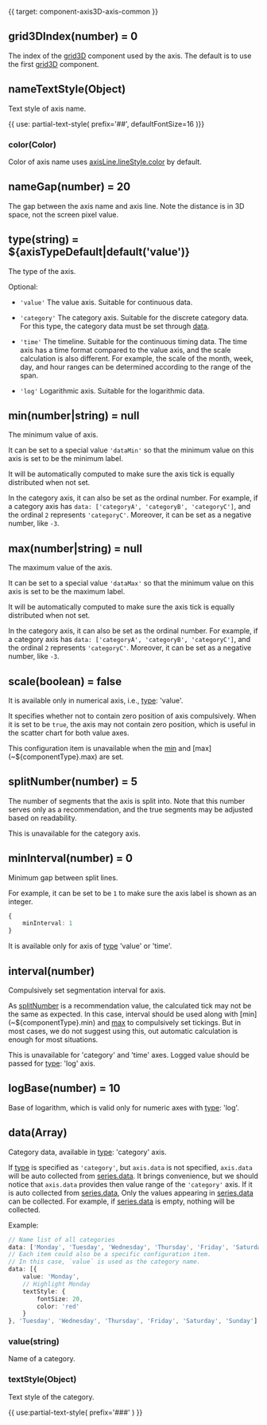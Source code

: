 {{ target: component-axis3D-axis-common }}

## grid3DIndex(number) = 0

The index of the [grid3D](~grid3D) component used by the axis. The default is to use the first [grid3D](~grid3D) component.

## nameTextStyle(Object)

Text style of axis name.

{{ use: partial-text-style(
    prefix='##',
    defaultFontSize=16
)}}

### color(Color)

Color of axis name uses [axisLine.lineStyle.color](~${componentType}.axisLine.lineStyle.color) by default.

## nameGap(number) = 20

The gap between the axis name and axis line. Note the distance is in 3D space, not the screen pixel value.

## type(string) = ${axisTypeDefault|default('value')}

The type of the axis.

Optional:
+ `'value'`
    The value axis. Suitable for continuous data.

+ `'category'`
    The category axis. Suitable for the discrete category data. For this type, the category data must be set through [data](~${componentType}.data).

+ `'time'`
    The timeline. Suitable for the continuous timing data. The time axis has a time format compared to the value axis, and the scale calculation is also different. For example, the scale of the month, week, day, and hour ranges can be determined according to the range of the span.

+ `'log'`
    Logarithmic axis. Suitable for the logarithmic data.

## min(number|string) = null

The minimum value of axis.

It can be set to a special value `'dataMin'` so that the minimum value on this axis is set to be the minimum label.

It will be automatically computed to make sure the axis tick is equally distributed when not set.

In the category axis, it can also be set as the ordinal number. For example, if a category axis has `data: ['categoryA', 'categoryB', 'categoryC']`, and the ordinal `2` represents `'categoryC'`. Moreover, it can be set as a negative number, like `-3`.

## max(number|string) = null

The maximum value of the axis.

It can be set to a special value `'dataMax'` so that the minimum value on this axis is set to be the maximum label.

It will be automatically computed to make sure the axis tick is equally distributed when not set.

In the category axis, it can also be set as the ordinal number. For example, if a category axis has `data: ['categoryA', 'categoryB', 'categoryC']`, and the ordinal `2` represents `'categoryC'`. Moreover, it can be set as a negative number, like `-3`.

## scale(boolean) = false

It is available only in numerical axis, i.e., [type](~${componentType}.type): 'value'.

It specifies whether not to contain zero position of axis compulsively. When it is set to be `true`, the axis may not contain zero position, which is useful in the scatter chart for both value axes.

This configuration item is unavailable when the [min](~${componentType}.min) and [max](~${componentType}.max) are set.

## splitNumber(number) = 5

The number of segments that the axis is split into. Note that this number serves only as a recommendation, and the true segments may be adjusted based on readability.

This is unavailable for the category axis.

## minInterval(number) = 0

Minimum gap between split lines.

For example, it can be set to be `1` to make sure the axis label is shown as an integer.

```ts
{
    minInterval: 1
}
```

It is available only for axis of [type](~${componentType}.type) 'value' or 'time'.

## interval(number)

Compulsively set segmentation interval for axis.

As [splitNumber](~${componentType}.splitNumber) is a recommendation value, the calculated tick may not be the same as expected. In this case, interval should be used along with [min](~${componentType}.min) and [max](~${componentType}.max) to compulsively set tickings. But in most cases, we do not suggest using this, out automatic calculation is enough for most situations.

This is unavailable for 'category' and 'time' axes. Logged value should be passed for [type](~${componentType}.type): 'log' axis.

## logBase(number) = 10

Base of logarithm, which is valid only for numeric axes with [type](~${componentType}.type): 'log'.

## data(Array)

Category data, available in [type](~${componentType}.type): 'category' axis.

If [type](~${componentType}.type) is specified as `'category'`, but `axis.data` is not specified, `axis.data` will be auto collected from [series.data](~series.data). It brings convenience, but we should notice that `axis.data` provides then value range of the `'category'` axis. If  it is auto collected from [series.data](~series.data), Only the values appearing in [series.data](~series.data) can be collected. For example, if [series.data](~series.data) is empty, nothing will be collected.

Example:

```ts
// Name list of all categories
data: ['Monday', 'Tuesday', 'Wednesday', 'Thursday', 'Friday', 'Saturday', 'Sunday']
// Each item could also be a specific configuration item.
// In this case, `value` is used as the category name.
data: [{
    value: 'Monday',
    // Highlight Monday
    textStyle: {
        fontSize: 20,
        color: 'red'
    }
}, 'Tuesday', 'Wednesday', 'Thursday', 'Friday', 'Saturday', 'Sunday']
```

### value(string)

Name of a category.

### textStyle(Object)

Text style of the category.

{{ use:partial-text-style(
    prefix='###'
) }}
